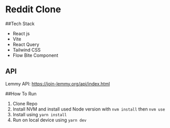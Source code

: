 # Reddit Clone

##Tech Stack

- React js
- Vite
- React Query
- Tailwind CSS
- Flow Bite Component

## API

Lemmy API: https://join-lemmy.org/api/index.html

##How To Run

1.  Clone Repo
2.  Install NVM and install used Node version with `nvm install` then `nvm use`
3.  Install using `yarn install`
4.  Run on local device using `yarn dev`

